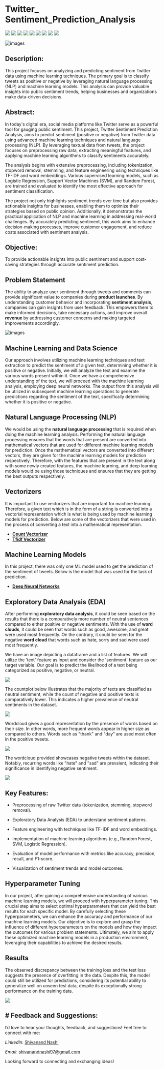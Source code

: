 #  Twitter_ Sentiment_Prediction_Analysis 



[![](https://img.shields.io/badge/Python-FFD43B?style=for-the-badge&logo=python&logoColor=darkgreen)](https://www.python.org)  [![](https://img.shields.io/badge/TensorFlow-FF6F00?style=for-the-badge&logo=TensorFlow&logoColor=white)](https://www.tensorflow.org) [![](https://img.shields.io/badge/scikit_learn-F7931E?style=for-the-badge&logo=scikit-learn&logoColor=white)](https://scikit-learn.org/stable/) [![](https://img.shields.io/badge/SciPy-654FF0?style=for-the-badge&logo=SciPy&logoColor=white)](https://www.scipy.org) [![](https://img.shields.io/badge/Numpy-777BB4?style=for-the-badge&logo=numpy&logoColor=white)](https://numpy.org) [![](https://img.shields.io/badge/Pandas-2C2D72?style=for-the-badge&logo=pandas&logoColor=white)](https://pandas.pydata.org)  [![](https://img.shields.io/badge/Plotly-239120?style=for-the-badge&logo=plotly&logoColor=white)](https://plotly.com) [![](https://img.shields.io/badge/Keras-D00000?style=for-the-badge&logo=Keras&logoColor=white)](https://keras.io) [![](https://img.shields.io/badge/conda-342B029.svg?&style=for-the-badge&logo=anaconda&logoColor=white)](https://www.anaconda.com)

![images](https://github.com/Gtshivanand/Twitter_Sentiment_Prediction_Analysis/blob/main/images/Twitter-sentiment-analysis-768x402.webp)

## Description:
This project focuses on analyzing and predicting sentiment from Twitter data using machine learning techniques. The primary goal is to classify tweets as positive or negative by leveraging natural language processing (NLP) and machine learning models. This analysis can provide valuable insights into public sentiment trends, helping businesses and organizations make data-driven decisions.

## Abstract: 
In today's digital era, social media platforms like Twitter serve as a powerful tool for gauging public sentiment. This project, Twitter Sentiment Prediction Analysis, aims to predict sentiment (positive or negative) from Twitter data using advanced machine learning techniques and natural language processing (NLP). By leveraging textual data from tweets, the project focuses on preprocessing raw data, extracting meaningful features, and applying machine learning algorithms to classify sentiments accurately.

The analysis begins with extensive preprocessing, including tokenization, stopword removal, stemming, and feature engineering using techniques like TF-IDF and word embeddings. Various supervised learning models, such as Logistic Regression, Support Vector Machines (SVM), and Random Forest, are trained and evaluated to identify the most effective approach for sentiment classification.

The project not only highlights sentiment trends over time but also provides actionable insights for businesses, enabling them to optimize their strategies based on public opinion. Additionally, it demonstrates the practical application of NLP and machine learning in addressing real-world challenges. By accurately predicting sentiment, this work aims to enhance decision-making processes, improve customer engagement, and reduce costs associated with sentiment analysis.

## Objective:
To provide actionable insights into public sentiment and support cost-saving strategies through accurate sentiment prediction.

## Problem Statement

The ability to analyze user sentiment through tweets and comments can provide significant value to companies during __product launches__. By understanding customer behavior and incorporating __sentiment analysis__, companies can gain insights from user feedback. This empowers them to make informed decisions, take necessary actions, and improve overall __revenue__ by addressing customer concerns and making targeted improvements accordingly.

![images](https://cdn.analyticsvidhya.com/wp-content/uploads/2021/06/79592twitter.jpg)

## Machine Learning and Data Science

Our approach involves utilizing machine learning techniques and text extraction to predict the sentiment of a given text, determining whether it is positive or negative. Initially, we will analyze the text and examine the various words present within it. Once we have a comprehensive understanding of the text, we will proceed with the machine learning analysis, employing deep neural networks. The output from this analysis will be utilized in subsequent machine learning operations to generate predictions regarding the sentiment of the text, specifically determining whether it is positive or negative.

## Natural Language Processing (NLP)
We would be using the __natural language processing__ that is required when doing the machine learning analysis. Performing the natural language processing ensures that the words that are present are converted into mathematical vectors that are used for different machine learning models for prediction. Once the mathematical vectors are converted into different vectors, they are given for the machine learning models for prediction respectively. Therefore, with the features that are present in the text along with some newly created features, the machine learning, and deep learning models would be using those techniques and ensures that they are getting the best outputs respectively. 

## Vectorizers 

It is important to use vectorizers that are important for machine learning. Therefore, a given text which is in the form of a string is converted into a vectorial representation which is what is being used by machine learning models for prediction. Below are some of the vectorizers that were used in the process of converting a text into a mathematical representation. 

* [__Count Vectorizer__](https://scikit-learn.org/stable/modules/generated/sklearn.feature_extraction.text.CountVectorizer.html)
* [__Tfidf Vectorizer__](https://scikit-learn.org/stable/modules/generated/sklearn.feature_extraction.text.TfidfVectorizer.html)

## Machine Learning Models

In this project, there was only one ML model used to get the prediction of the sentiment of tweets. Below is the model that was used for the task of prediction.

* [__Deep Neural Networks__](https://www.tensorflow.org/api_docs/python/tf/keras/Model)

## Exploratory Data Analysis (EDA)

After performing __exploratory data analysis__, it could be seen based on the results that there is a comparatively more number of neutral sentences compared to either positive or negative sentiments. With the use of __word clouds__, it could be seen that words such as good, awesome, and great were used most frequently. On the contrary, it could be seen for the negative __word cloud__ that words such as hate, sorry and sad were used most frequently. 

We have an image depicting a dataframe and a list of features. We will utilize the 'text' feature as input and consider the 'sentiment' feature as our target variable. Our goal is to predict the likelihood of a text being categorized as positive, negative, or neutral.

<img src = "https://github.com/Gtshivanand/Twitter_Sentiment_Prediction_Analysis/blob/main/images/Sentiment%20countplot.jpg "/>

The countplot below illustrates that the majority of texts are classified as neutral sentiment, while the count of negative and positive texts is comparatively lower. This indicates a higher prevalence of neutral sentiments in the dataset.

<img src = "https://github.com/suhasmaddali/Twitter-Sentiment-Analysis/blob/main/images/Sentiment%20countplot.jpg"/>

Wordcloud gives a good representation by the presence of words based on their size. In other words, more frequent words appear in higher size as compared to others. Words such as "thank" and "day" are used most often in the positive tweets. 

<img src = "https://github.com/Gtshivanand/Twitter_Sentiment_Prediction_Analysis/blob/main/images/Positive%20wordcloud.jpg"/>

The wordcloud provided showcases negative tweets within the dataset. Notably, recurring words like "hate" and "sad" are prevalent, indicating their significance in identifying negative sentiment.

<img src = "https://github.com/Gtshivanand/Twitter_Sentiment_Prediction_Analysis/blob/main/images/Negative%20wordcloud.jpg"/>

## Key Features:


* Preprocessing of raw Twitter data (tokenization, stemming, stopword removal).

* Exploratory Data Analysis (EDA) to understand sentiment patterns.

* Feature engineering with techniques like TF-IDF and word embeddings.

* Implementation of machine learning algorithms (e.g., Random Forest, SVM, Logistic Regression).

* Evaluation of model performance with metrics like accuracy, precision, recall, and F1-score.

* Visualization of sentiment trends and model outcomes.

## Hyperparameter Tuning 

In our project, after gaining a comprehensive understanding of various machine learning models, we will proceed with hyperparameter tuning. This crucial step aims to select optimal hyperparameters that can yield the best results for each specific model. By carefully selecting these hyperparameters, we can enhance the accuracy and performance of our machine learning models. Our objective is to explore and grasp the influence of different hyperparameters on the models and how they impact the outcomes for various problem statements. Ultimately, we aim to apply these optimized machine learning models in a production environment, leveraging their capabilities to achieve the desired results.

## Results 

The observed discrepancy between the training loss and the test loss suggests the presence of overfitting in the data. Despite this, the model could still be utilized for predictions, considering its potential ability to generalize well on unseen test data, despite its exceptionally strong performance on the training data.

<img src = "https://github.com/Gtshivanand/Twitter_Sentiment_Prediction_Analysis/blob/main/images/Model%20Performance.jpg"/>

## # Feedback and Suggestions:

I’d love to hear your thoughts, feedback, and suggestions! Feel free to connect with me:

 *LinkedIn*: [Shivanand Nashi](https://www.linkedin.com/in/shivanand-s-nashi-79579821a)
 
 *Email*: shivanandnashi97@gmail.com


Looking forward to connecting and exchanging ideas!




